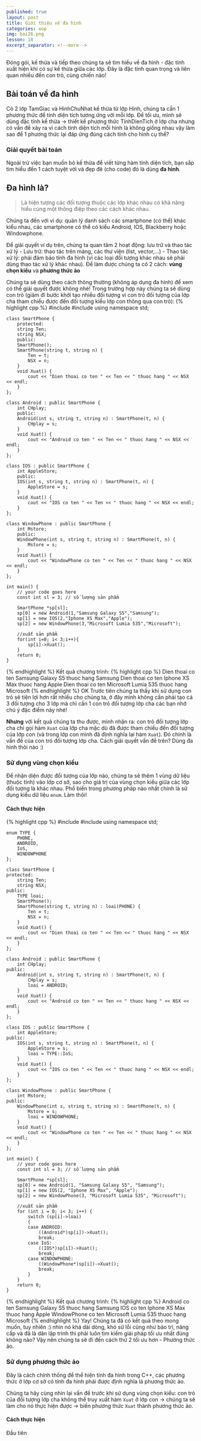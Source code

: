 ```yaml
---
published: true
layout: post
title: Giới thiệu về đa hình
categories: oop
img: bai26.png
lesson: 18
excerpt_separator: <!--more-->
---
```

Đóng gói, kế thừa và tiếp theo chúng ta sẽ tìm hiểu về đa hình - đặc tính xuất hiện khi có sự kế thừa giữa các lớp. Đây là đặc tính quan trọng và liên quan nhiều đến con trỏ, cùng chiến nào!<!--more-->
## Bài toán về đa hình
Có 2 lớp TamGiac và HinhChuNhat kế thừa từ lớp Hinh, chúng ta cần 1 phương thức để tính diện tích tương ứng với mỗi lớp. Để tối ưu, mình sẽ dùng đặc tính kế thừa -> thiết kế phương thức TinhDienTich ở lớp cha nhưng có vấn đề xảy ra vì cách tính diện tích mỗi hình là không giống nhau vậy làm sao để 1 phương thức lại đáp ứng đúng cách tính cho hình cụ thể?
### Giải quyết bài toán
Ngoài trừ việc bạn muốn bỏ kế thừa để viết từng hàm tính diện tích, bạn sắp tìm hiểu đến 1 cách tuyệt vời và đẹp đẽ (cho code) đó là dùng **đa hình**.
## Đa hình là?
> Là hiện tượng các đối tượng thuộc các lớp khác nhau có khả năng hiểu cùng một thông điệp theo các cách khác nhau.

Chúng ta đến với ví dụ: quản lý danh sách các smartphone (có thể) khác kiểu nhau, các smartphone có thể có kiểu Android, IOS, Blackberry hoặc Windowphone.

Để giải quyết ví dụ trên, chúng ta quan tâm 2 hoạt động: lưu trữ và thao tác xử lý
	- Lưu trữ: thao tác trên mảng, các thư viện (list, vector,...)
    - Thao tác xử lý: phải đảm bảo tính đa hình (vì các loại đối tượng khác nhau sẽ phải dùng thao tác xử lý khác nhau). Để làm được chúng ta có 2 cách: **vùng chọn kiểu** và **phương thức ảo**
    
Chúng ta sẽ dùng theo cách thông thường (không áp dụng đa hình) để xem có thể giải quyết được không nhé! Trong trường hợp này chúng ta sẽ dùng con trỏ (giảm đi bước khởi tạo nhiều đối tượng vì con trỏ đối tượng của lớp cha tham chiếu được đến đối tượng kiểu lớp con thông qua con trỏ):
{% highlight cpp %}
    #include <iostream>
    #include <string>
    using namespace std;
     
    class SmartPhone {
    	protected:
    	string Ten;
    	string NSX;
    	public:
    	SmartPhone();
    	SmartPhone(string t, string n) {
    		Ten = t;
    		NSX = n;
    	}
    	void Xuat() {
    		cout << "Dien thoai co ten " << Ten << " thuoc hang " << NSX << endl;
    	}
    };
     
    class Android : public SmartPhone {
    	int CHplay;
    	public:
    	Android(int s, string t, string n) : SmartPhone(t, n) {
    		CHplay = s;
    	}
    	void Xuat() {
    		cout << "Android co ten " << Ten << " thuoc hang " << NSX << endl;
    	}
    };
     
    class IOS : public SmartPhone {
    	int AppleStore;
    	public:
    	IOS(int s, string t, string n) : SmartPhone(t, n) {
    		AppleStore = s;
    	}
    	void Xuat() {
    		cout << "IOS co ten " << Ten << " thuoc hang " << NSX << endl;
    	}	
    };
     
    class WindowPhone : public SmartPhone {
    	int Mstore;
    	public:
    	WindowPhone(int s, string t, string n) : SmartPhone(t, n) {
    		Mstore = s;
    	}
    	void Xuat() {
    		cout << "WindowPhone co ten " << Ten << " thuoc hang " << NSX << endl;
    	}	
    };
     
    int main() {
    	// your code goes here
    	const int sl = 3; // số lượng sản phẩm
     
    	SmartPhone *sp[sl];
    	sp[0] = new Android(1,"Samsung Galaxy S5","Samsung");
    	sp[1] = new IOS(2,"Iphone XS Max","Apple");
    	sp[2] = new WindowPhone(3,"Microsoft Lumia 535","Microsoft");
     
    	//xuất sản phẩm
    	for(int i=0; i< 3;i++){
    		sp[i]->Xuat();
    	}
    	return 0;
    }
{% endhighlight %}
Kết quả chương trình:
{% highlight cpp %}
	Dien thoai co ten Samsung Galaxy S5 thuoc hang Samsung
	Dien thoai co ten Iphone XS Max thuoc hang Apple
	Dien thoai co ten Microsoft Lumia 535 thuoc hang Microsoft
{% endhighlight %}
OK Trước tiên chúng ta thấy khi sử dụng con trỏ sẽ tiện lợi hơn rất nhiều cho chúng ta, ở đây mình không cần phải tạo cả 3 đối tượng cho 3 lớp mà chỉ cần 1 con trỏ đối tượng lớp cha các bạn nhớ chú ý đặc điểm này nhé!
  
**Nhưng** với kết quả chúng ta thu được, mình nhận ra: con trỏ đối tượng lớp cha chỉ gọi hàm `Xuat` của lớp cha mặc dù đã được tham chiếu đến đối tượng của lớp con (và trong lớp con mình đã định nghĩa lại hàm `Xuat`). Đó chính là vấn đề của con trỏ đối tượng lớp cha. Cách giải quyết vấn đề trên? Dùng đa hình thôi nào :)
### Sử dụng vùng chọn kiểu
Để nhận diện được đối tượng của lớp nào, chúng ta sẽ thêm 1 vùng dữ liệu (thuộc tính) vào lớp cơ sở, sao cho giá trị của vùng chọn kiểu giữa các lớp đối tượng là khác nhau. Phổ biến trong phương pháp nào nhất chính là sử dụng kiểu dữ liệu `enum`. Làm thôi!
#### Cách thực hiện
{% highlight cpp %}
    #include <iostream>
    #include <string>
    using namespace std;
     
    enum TYPE {
    	PHONE,
    	ANDROID,
    	IoS,
    	WINDOWPHONE
    };
     
    class SmartPhone {
    protected:
    	string Ten;
    	string NSX;
    public:
    	TYPE loai;
    	SmartPhone();
    	SmartPhone(string t, string n) : loai(PHONE) {
    		Ten = t;
    		NSX = n;
    	}
    	void Xuat() {
    		cout << "Dien thoai co ten " << Ten << " thuoc hang " << NSX << endl;
    	}
    };
     
    class Android : public SmartPhone {
    	int CHplay;
    public:
    	Android(int s, string t, string n) : SmartPhone(t, n) {
    		CHplay = s;
    		loai = ANDROID;
    	}
    	void Xuat() {
    		cout << "Android co ten " << Ten << " thuoc hang " << NSX << endl;
    	}
    };
     
    class IOS : public SmartPhone {
    	int AppleStore;
    public:
    	IOS(int s, string t, string n) : SmartPhone(t, n) {
    		AppleStore = s;
    		loai = TYPE::IoS;
    	}
    	void Xuat() {
    		cout << "IOS co ten " << Ten << " thuoc hang " << NSX << endl;
    	}
    };
     
    class WindowPhone : public SmartPhone {
    	int Mstore;
    public:
    	WindowPhone(int s, string t, string n) : SmartPhone(t, n) {
    		Mstore = s;
    		loai = WINDOWPHONE;
    	}
    	void Xuat() {
    		cout << "WindowPhone co ten " << Ten << " thuoc hang " << NSX << endl;
    	}
    };
     
    int main() {
    	// your code goes here
    	const int sl = 3; // số lượng sản phẩm
     
    	SmartPhone *sp[sl];
    	sp[0] = new Android(1, "Samsung Galaxy S5", "Samsung");
    	sp[1] = new IOS(2, "Iphone XS Max", "Apple");
    	sp[2] = new WindowPhone(3, "Microsoft Lumia 535", "Microsoft");
     
    	//xuất sản phẩm
    	for (int i = 0; i< 3; i++) {
    		switch (sp[i]->loai)
    		{
    		case ANDROID:
    			((Android*)sp[i])->Xuat();
    			break;
    		case IoS:
    			((IOS*)sp[i])->Xuat();
    			break;
    		case WINDOWPHONE:
    			((WindowPhone*)sp[i])->Xuat();
    			break;
    		}
    	}
    	return 0;
    }
{% endhighlight %}
Kết quả chương trình:
{% highlight cpp %}
	Android co ten Samsung Galaxy S5 thuoc hang Samsung
	IOS co ten Iphone XS Max thuoc hang Apple
	WindowPhone co ten Microsoft Lumia 535 thuoc hang Microsoft
{% endhighlight %}
Yay! Chúng ta đã có kết quả theo mong muốn, tuy nhiên :) nhìn nó khá dài dòng, khó sử lỗi cũng như bảo trì, nâng cấp và đã là dân lập trình thì phải luôn tìm kiếm giải pháp tối ưu nhất đúng không nào? Vậy nên chúng ta sẽ đi đến cách thứ 2 tối ưu hơn - Phương thức ảo.
### Sử dụng phương thức ảo
Đây là cách chính thống để thể hiện tính đa hình trong C++, các phương thức ở lớp cơ sở có tính đa hình phải được định nghĩa là phương thức ảo.
  
Chúng ta hãy cùng nhìn lại vấn đề trước khi sử dụng vùng chọn kiểu: con trỏ của đối tượng lớp cha không thể truy xuất hàm `Xuat` ở lớp con -> chúng ta sẽ làm cho nó thực hiện được -> biến phương thức `Xuat` thành phương thức ảo.
#### Cách thực hiện
Đầu tiên